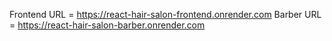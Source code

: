 Frontend URL = https://react-hair-salon-frontend.onrender.com
Barber URL = https://react-hair-salon-barber.onrender.com
